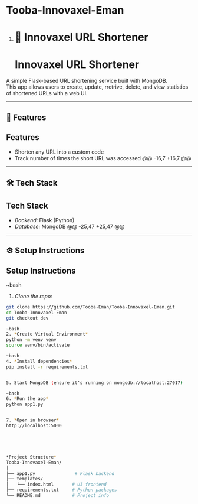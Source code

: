 # Tooba-Innovaxel-Eman
1.
   # 🔗 Innovaxel URL Shortener
   #  Innovaxel URL Shortener

A simple Flask-based URL shortening service built with MongoDB.  
This app allows users to create, update, rretrive, delete, and view statistics of shortened URLs with a web UI.

---

## 🚀 Features
##  Features

- Shorten any URL into a custom code
- Track number of times the short URL was accessed
@@ -16,7 +16,7 @@

---

## 🛠️ Tech Stack
##  Tech Stack

- *Backend:* Flask (Python)
- *Database:* MongoDB
@@ -25,47 +25,47 @@

---

## ⚙️ Setup Instructions
##  Setup Instructions

~bash
1. *Clone the repo:*
```bash
git clone https://github.com/Tooba-Eman/Tooba-Innovaxel-Eman.git
cd Tooba-Innovaxel-Eman
git checkout dev

~bash
2. *Create Virtual Environment*
python -m venv venv
source venv/bin/activate

~bash 
4. *Install dependencies*
pip install -r requirements.txt


5. Start MongoDB (ensure it’s running on mongodb://localhost:27017)

~bash
6. *Run the app*
python app1.py


7. *Open in browser*
http://localhost:5000 





*Project Structure*
Tooba-Innovaxel-Eman/
│
├── app1.py               # Flask backend
├── templates/
│   └── index.html       # UI frontend
├── requirements.txt     # Python packages
└── README.md            # Project info

